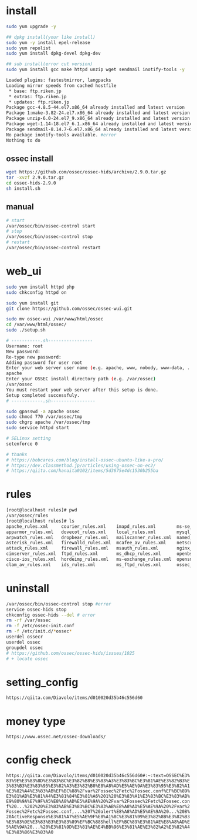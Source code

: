 # install
```bash
sudo yum upgrade -y

## dpkg install(your like install)
sudo yum -y install epel-release
sudo yum repolist
sudo yum install dpkg-devel dpkg-dev

## sub install(error cut version)
sudo yum install gcc make httpd unzip wget sendmail inotify-tools -y

Loaded plugins: fastestmirror, langpacks
Loading mirror speeds from cached hostfile
 * base: ftp.riken.jp
 * extras: ftp.riken.jp
 * updates: ftp.riken.jp
Package gcc-4.8.5-44.el7.x86_64 already installed and latest version
Package 1:make-3.82-24.el7.x86_64 already installed and latest version
Package unzip-6.0-24.el7_9.x86_64 already installed and latest version
Package wget-1.14-18.el7_6.1.x86_64 already installed and latest version
Package sendmail-8.14.7-6.el7.x86_64 already installed and latest version
No package inotify-tools available. #error
Nothing to do

```

## ossec install
```bash
wget https://github.com/ossec/ossec-hids/archive/2.9.0.tar.gz
tar -xvzf 2.9.0.tar.gz
cd ossec-hids-2.9.0
sh install.sh
```

## manual
```bash
# start
/var/ossec/bin/ossec-control start
# stop
/var/ossec/bin/ossec-control stop
# restart
/var/ossec/bin/ossec-control restart
```

# web_ui
```bash
sudo yum install httpd php
sudo chkconfig httpd on

sudo yum install git
git clone https://github.com/ossec/ossec-wui.git

sudo mv ossec-wui /var/www/html/ossec
cd /var/www/html/ossec/
sudo ./setup.sh

# -----------.sh-----------------
Username: root
New password:
Re-type new password:
Adding password for user root
Enter your web server user name (e.g. apache, www, nobody, www-data, ...)
apache
Enter your OSSEC install directory path (e.g. /var/ossec)
/var/ossec
You must restart your web server after this setup is done.
Setup completed successfuly.
# ------------.sh-----------------

sudo gpasswd -a apache ossec
sudo chmod 770 /var/ossec/tmp
sudo chgrp apache /var/ossec/tmp
sudo service httpd start

# SELinux setting
setenforce 0

# thanks
# https://bobcares.com/blog/install-ossec-ubuntu-like-a-pro/
# https://dev.classmethod.jp/articles/using-ossec-on-ec2/
# https://qiita.com/hanaita0102/items/5d3675e4dc1530b255ba
```

# rules
```bash
[root@localhost rules]# pwd
/var/ossec/rules
[root@localhost rules]# ls
apache_rules.xml     courier_rules.xml    imapd_rules.xml        ms-se_rules.xml        pam_rules.xml         racoon_rules.xml       squid_rules.xml        trend-osce_rules.xml        web_rules.xml
apparmor_rules.xml   dovecot_rules.xml    local_rules.xml        mysql_rules.xml        php_rules.xml         roundcube_rules.xml    sshd_rules.xml         unbound_rules.xml           wordpress_rules.xml
arpwatch_rules.xml   dropbear_rules.xml   mailscanner_rules.xml  named_rules.xml        pix_rules.xml         rules_config.xml       symantec-av_rules.xml  vmpop3d_rules.xml           zeus_rules.xml
asterisk_rules.xml   firewalld_rules.xml  mcafee_av_rules.xml    netscreenfw_rules.xml  policy_rules.xml      sendmail_rules.xml     symantec-ws_rules.xml  vmware_rules.xml
attack_rules.xml     firewall_rules.xml   msauth_rules.xml       nginx_rules.xml        postfix_rules.xml     smbd_rules.xml         syslog_rules.xml       vpn_concentrator_rules.xml
cimserver_rules.xml  ftpd_rules.xml       ms_dhcp_rules.xml      openbsd_rules.xml      postgresql_rules.xml  solaris_bsm_rules.xml  sysmon_rules.xml       vpopmail_rules.xml
cisco-ios_rules.xml  hordeimp_rules.xml   ms-exchange_rules.xml  opensmtpd_rules.xml    proftpd_rules.xml     sonicwall_rules.xml    systemd_rules.xml      vsftpd_rules.xml
clam_av_rules.xml    ids_rules.xml        ms_ftpd_rules.xml      ossec_rules.xml        pure-ftpd_rules.xml   spamd_rules.xml        telnetd_rules.xml      web_appsec_rules.xml
```



# uninstall
```bash
/var/ossec/bin/ossec-control stop #error
service ossec-hids stop 
chkconfig ossec-hids --del # error
rm -rf /var/ossec 
rm -f /etc/ossec-init.conf 
rm -f /etc/init.d/*ossec* 
userdel ossecr 
userdel ossec 
groupdel ossec
# https://github.com/ossec/ossec-hids/issues/1025
# + locate ossec
```
# setting_config
`https://qiita.com/Diavolo/items/d010020d35b46c556d60`

# money type
`https://www.ossec.net/ossec-downloads/`

# config check
`https://qiita.com/Diavolo/items/d010020d35b46c556d60#:~:text=OSSEC%E3%83%9E%E3%83%8D%E3%83%BC%E3%82%B8%E3%83%A3%E3%83%BC%E3%81%AE%E3%82%B3%E3%83%B3%E3%83%95%E3%82%A3%E3%82%B0%E8%A8%AD%E5%AE%9A%E3%83%95%E3%82%A1%E3%82%A4%E3%83%AB%EF%BC%88%2Fvar%2Fossec%2Fetc%2Fossec.conf%EF%BC%89%E3%81%AB%E3%81%A4%E3%81%84%E3%81%A6%201%20%E3%83%A1%E3%83%BC%E3%83%AB%E9%80%9A%E7%9F%A5%E8%A8%AD%E5%AE%9A%20%2Fvar%2Fossec%2Fetc%2Fossec.conf%20...%202%20%E3%83%AB%E3%83%BC%E3%83%AB%E8%A8%AD%E5%AE%9A%20%2Fvar%2Fossec%2Fetc%2Fossec.conf,...%207%20alert%E8%A8%AD%E5%AE%9A%20...%208%20ActiveResponse%E3%81%A7%E5%AE%9F%E8%A1%8C%E3%81%99%E3%82%8B%E3%82%B3%E3%83%9E%E3%83%B3%E3%83%89%EF%BC%88Shell%EF%BC%89%E3%81%AE%E8%A8%AD%E5%AE%9A%20...%20%E3%81%9D%E3%81%AE%E4%BB%96%E3%81%AE%E3%82%A2%E3%82%A4%E3%83%86%E3%83%A0`
